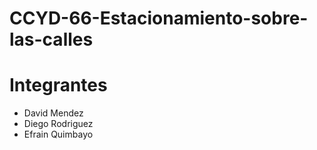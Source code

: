 # CCYD-66-Estacionamiento-sobre-las-calles
# Integrantes
- David Mendez
- Diego Rodriguez
- Efrain Quimbayo